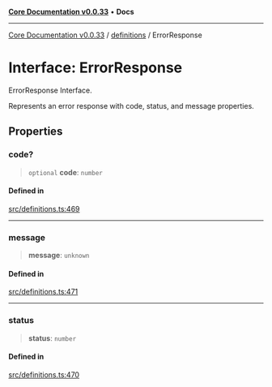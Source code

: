 [**Core Documentation v0.0.33**](../../README.md) • **Docs**

***

[Core Documentation v0.0.33](../../modules.md) / [definitions](../README.md) / ErrorResponse

# Interface: ErrorResponse

ErrorResponse Interface.

Represents an error response with code, status, and message properties.

## Properties

### code?

> `optional` **code**: `number`

#### Defined in

[src/definitions.ts:469](https://github.com/stonemjs/core/blob/077f74fd791b5cd8637e1ab41cbefa238af9d384/src/definitions.ts#L469)

***

### message

> **message**: `unknown`

#### Defined in

[src/definitions.ts:471](https://github.com/stonemjs/core/blob/077f74fd791b5cd8637e1ab41cbefa238af9d384/src/definitions.ts#L471)

***

### status

> **status**: `number`

#### Defined in

[src/definitions.ts:470](https://github.com/stonemjs/core/blob/077f74fd791b5cd8637e1ab41cbefa238af9d384/src/definitions.ts#L470)
